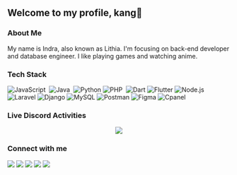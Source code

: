 ## Welcome to my profile, kang👑

### About Me
My name is Indra, also known as Lithia. I'm focusing on back-end developer and database engineer. I like playing games and watching anime. 

### Tech Stack
![JavaScript](https://img.shields.io/badge/-JavaScript-05122A?style=flat&logo=javascript)&nbsp;
![Java](https://img.shields.io/badge/-Java-05122A?style=flat&logo=Java)&nbsp;
![Python](https://img.shields.io/badge/-Python-05122A?style=flat&logo=python)
![PHP](https://img.shields.io/badge/PHP-05122A?style=flat&logo=php)&nbsp;
![Dart](https://img.shields.io/badge/-Dart-05122A?style=flat&logo=dart)
![Flutter](https://img.shields.io/badge/-Flutter-05122A?style=flat&logo=flutter)
![Node.js](https://img.shields.io/badge/-Node.js-05122A?style=flat&logo=node.js)
![Laravel](https://img.shields.io/badge/-Laravel-05122A?style=flat&logo=laravel)
![Django](https://img.shields.io/badge/-Django-05122A?style=flat&logo=django)
![MySQL](https://img.shields.io/badge/-MySQL-05122A?style=flat&logo=mysql)
![Postman](https://img.shields.io/badge/-Postman-05122A?style=flat&logo=postman)
![Figma](https://img.shields.io/badge/-Figma-05122A?style=flat&logo=figma)
![Cpanel](https://img.shields.io/badge/-Cpanel-05122A?style=flat&logo=cpanel)



### Live Discord Activities
<p align
="center">
    <img src = "https://discord.c99.nl/widget/theme-1/354944887885660161.png">
</p>

### Connect with me
<p align="left">
<a href="https://www.linkedin.com/in/mbagusi"><img src="https://img.shields.io/badge/-Muhammad%20Bagus%20Indrawan-0077B5?style=flat&logo=Linkedin&logoColor=white"/></a>
<a href="https://www.instagram.com/indralth"><img src="https://img.shields.io/badge/-@indralth-E4405F?style=flat&logo=Instagram&logoColor=white"/></a>
<a href="https://www.facebook.com/indradeonaru"><img src="https://img.shields.io/badge/-Indra%20Deonaru-2659B6?style=flat&logo=Facebook&logoColor=white"/></a>
<a href="https://www.discord.com/lithiaa"><img src="https://img.shields.io/badge/-lithiaa-523EAE?style=flat&logo=Discord&logoColor=white"/></a>
<a href="https://steamcommunity.com/id/radeonaru"><img src="https://img.shields.io/badge/-Lithia-08037E?style=flat&logo=Steam&logoColor=white"/></a>
</p>
<!--
**radeonaru/radeonaru** is a ✨ _special_ ✨ repository because its `README.md` (this file) appears on your GitHub profile.

Here are some ideas to get you started:

- 🔭 I’m currently working on ...
- 🌱 I’m currently learning ...
- 👯 I’m looking to collaborate on ...

- 🤔 I’m looking for help with ...
- 💬 Ask me about ...
- 📫 How to reach me: ...
- 😄 Pronouns: ...
- ⚡ Fun fact: ...
-->
